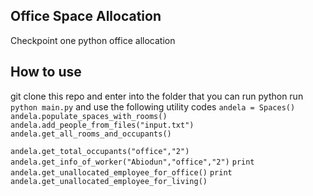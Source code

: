 ## Office Space Allocation
Checkpoint one python office allocation 
## How to use
git clone this repo and enter into the folder that you can run python
run ```python main.py```
and use the following utility codes
```andela = Spaces()```
```andela.populate_spaces_with_rooms()```
```andela.add_people_from_files("input.txt")```
```andela.get_all_rooms_and_occupants()```




```andela.get_total_occupants("office","2")```
```andela.get_info_of_worker("Abiodun","office","2")```
```print andela.get_unallocated_employee_for_office()```
```print andela.get_unallocated_employee_for_living()```
